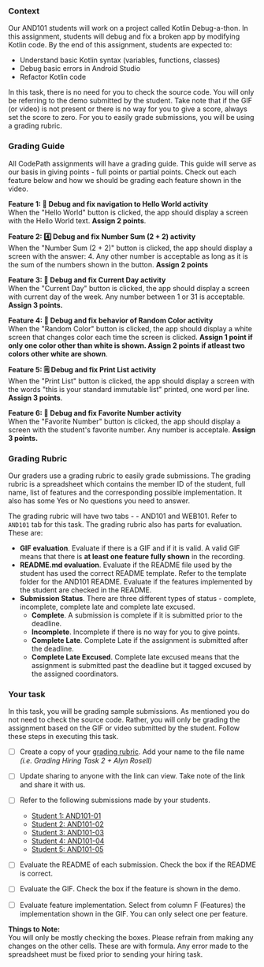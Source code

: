 ### Context 

Our AND101 students will work on a project called Kotlin Debug-a-thon. In this assignment, students will debug and fix a broken app by modifying Kotlin code. By the end of this assignment, students are expected to: 
- Understand basic Kotlin syntax (variables, functions, classes)
- Debug basic errors in Android Studio
- Refactor Kotlin code

In this task, there is no need for you to check the source code. You will only be referring to the demo submitted by the student. Take note that if the GIF (or video) is not present or there is no way for you to give a score, always set the score to zero. For you to easily grade submissions, you will be using a grading rubric.

### Grading Guide

All CodePath assignments will have a grading guide. This guide will serve as our basis in giving points - full points or partial points. Check out each feature below and how we should be grading each feature shown in the video. 

**Feature 1: 👋 Debug and fix navigation to Hello World activity**<br>
When the "Hello World" button is clicked, the app should display a screen with the Hello World text. **Assign 2 points**.

**Feature 2: 4️⃣ Debug and fix Number Sum (2 + 2) activity**<br>
When the "Number Sum (2 + 2)" button is clicked, the app should display a screen with the answer: 4. Any other number is acceptable as long as it is the sum of the numbers shown in the button. **Assign 2 points**

**Feature 3: 📅  Debug and fix Current Day activity**<br>
When the "Current Day" button is clicked, the app should display a screen with current day of the week. Any number between 1 or 31 is acceptable. **Assign 3 points.**

**Feature 4: 🌈 Debug and fix behavior of Random Color activity**<br>
When the "Random Color" button is clicked, the app should display a white screen that changes color each time the screen is clicked. **Assign 1 point if only one color other than white is shown. Assign 2 points if atleast two colors other white are shown**. 

**Feature 5: 🗒️ Debug and fix Print List activity**<br>
When the "Print List" button is clicked, the app should display a screen with the words "this is your standard immutable list" printed, one word per line. **Assign 3 points**.

**Feature 6: 💯 Debug and fix Favorite Number activity**<br>
When the "Favorite Number" button is clicked, the app should display a screen with the student's favorite number. Any number is acceptale. **Assign 3 points.**


### Grading Rubric

Our graders use a grading rubric to easily grade submissions. The grading rubric is a spreadsheet which contains the member ID of the student, full name, list of features and the corresponding possible implementation. It also has some Yes or No questions you need to answer. 

The grading rubric will have two tabs - - AND101 and WEB101. Refer to `AND101` tab for this task. The grading rubric also has parts for evaluation. These are:

- **GIF evaluation**. Evaluate if there is a GIF and if it is valid. A valid GIF means that there is **at least one feature fully shown** in the recording.
- **README.md evaluation**. Evaluate if the README file used by the student has used the correct README template. Refer to the template folder for the AND101 README. Evaluate if the features implemented by the student are checked in the README.
- **Submission Status**. There are three different types of status - complete, incomplete, complete late and complete late excused.
    - **Complete**. A submission is complete if it is submitted prior to the deadline.
    - **Incomplete**. Incomplete if there is no way for you to give points.
    - **Complete Late**. Complete Late if the assignment is submitted after the deadline.
    - **Complete Late Excused**. Complete late excused means that the assignment is submitted past the deadline but it tagged excused by the assigned coordinators. 

### Your task

In this task, you will be grading sample submissions. As mentioned you do not need to check the source code. Rather, you will only be grading the assignment based on the GIF or video submitted by the student. Follow these steps in executing this task. 

- [ ] Create a copy of your [grading rubric](https://docs.google.com/spreadsheets/d/1QHJM5jPEMFxeXrpjcBi6fN50tZFXW2JWcT_4xTtLc7A/copy). Add your name to the file name _(i.e. Grading Hiring Task 2 + Alyn Rosell)_
- [ ] Update sharing to anyone with the link can view. Take note of the link and share it with us.
- [ ] Refer to the following submissions made by your students.
      
  - [Student 1: AND101-01](https://github.com/AlynMing/AND101-01)
  - [Student 2: AND101-02](https://github.com/AlynMing/AND101-02)
  - [Student 3: AND101-03](https://github.com/AlynMing/AND101-03)
  - [Student 4: AND101-04](https://github.com/AlynMing/AND101-04)
  - [Student 5: AND101-05](https://github.com/AlynMing/AND101-05)
      
- [ ] Evaluate the README of each submission. Check the box if the README is correct. 
- [ ] Evaluate the GIF. Check the box if the feature is shown in the demo. 
- [ ] Evaluate feature implementation. Select from column F (Features) the implementation shown in the GIF. You can only select one per feature.

**Things to Note:** <br>
You will only be mostly checking the boxes. Please refrain from making any changes on the other cells. These are with formula. Any error made to the spreadsheet must be fixed prior to sending your hiring task.  

